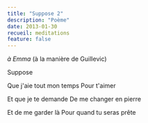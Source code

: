 ```yaml
---
title: "Suppose 2"
description: "Poème"
date: 2013-01-30
recueil: meditations
feature: false
---
```


*à Emma*
(à la manière de Guillevic)

Suppose

Que j'aie tout mon temps
Pour t'aimer

Et que je te demande
De me changer en pierre

Et de me garder là
Pour quand tu seras prête
